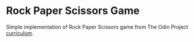 # Rock Paper Scissors Game
Simple implementation of Rock Paper Scissors game from The Odin Project [curriculum](https://www.theodinproject.com/paths/foundations/courses/foundations/lessons/rock-paper-scissors).
